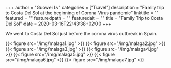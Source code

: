 +++
author = "Guowei Lv"
categories = ["Travel"]
description = "Family trip to Costa Del Sol at the beginning of Corona Virus pandemic"
linktitle = ""
featured = ""
featuredpath = ""
featuredalt = ""
title = "Family Trip to Costa Del Sol"
date = 2020-03-16T22:43:38+02:00
+++

We went to Costa Del Sol just before the corona virus outbreak in Spain.

{{< figure src="/img/malaga1.jpg" >}}
{{< figure src="/img/malaga2.jpg" >}}
{{< figure src="/img/malaga3.jpg" >}}
{{< figure src="/img/malaga4.jpg" >}}
{{< figure src="/img/malaga5.jpg" >}}
{{< figure src="/img/malaga6.jpg" >}}
{{< figure src="/img/malaga7.jpg" >}}
